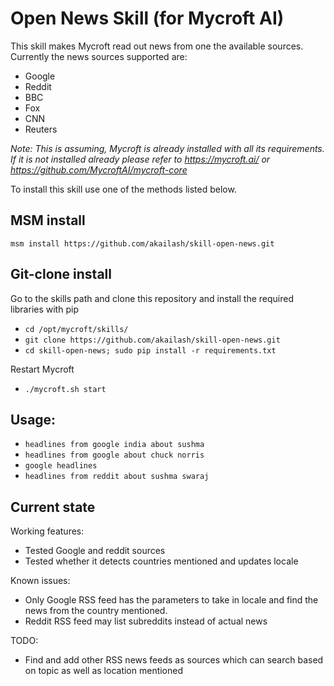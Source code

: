 # Open News Skill (for Mycroft AI)

This skill makes Mycroft read out news from one the available sources. Currently the news sources supported are:
- Google
- Reddit
- BBC
- Fox
- CNN
- Reuters

*Note: This is assuming, Mycroft is already installed with all its requirements. If it is not installed already please refer to https://mycroft.ai/ or https://github.com/MycroftAI/mycroft-core*

To install this skill use one of the methods listed below.

## MSM install

`msm install https://github.com/akailash/skill-open-news.git`

## Git-clone install

Go to the skills path and clone this repository and install the required libraries with pip

- `cd /opt/mycroft/skills/`
- `git clone https://github.com/akailash/skill-open-news.git`
- `cd skill-open-news; sudo pip install -r requirements.txt`

Restart Mycroft

- `./mycroft.sh start`

## Usage:
* `headlines from google india about sushma`
* `headlines from google about chuck norris`
* `google headlines`
* `headlines from reddit about sushma swaraj`

## Current state
 
 Working features:
  - Tested Google and reddit sources
  - Tested whether it detects countries mentioned and updates locale
 
 Known issues:
  - Only Google RSS feed has the parameters to take in locale and find the news from the country mentioned.
  - Reddit RSS feed may list subreddits instead of actual news
 
 TODO:
  - Find and add other RSS news feeds as sources which can search based on topic as well as location mentioned


